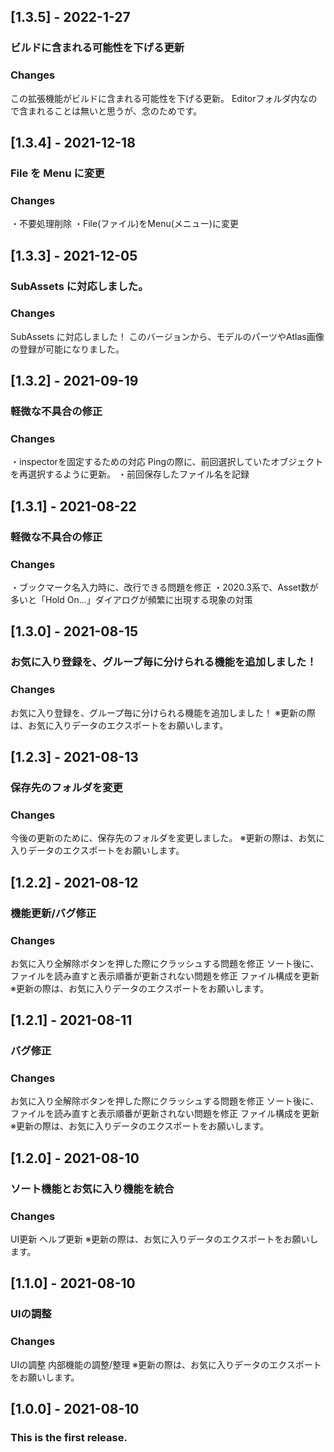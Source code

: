 ## [1.3.5] - 2022-1-27
### ビルドに含まれる可能性を下げる更新
### Changes
この拡張機能がビルドに含まれる可能性を下げる更新。
Editorフォルダ内なので含まれることは無いと思うが、念のためです。

## [1.3.4] - 2021-12-18
### File を Menu に変更
### Changes
・不要処理削除
・File(ファイル)をMenu(メニュー)に変更

## [1.3.3] - 2021-12-05
### SubAssets に対応しました。
### Changes
SubAssets に対応しました！
このバージョンから、モデルのパーツやAtlas画像の登録が可能になりました。

## [1.3.2] - 2021-09-19
### 軽微な不具合の修正
### Changes
・inspectorを固定するための対応
Pingの際に、前回選択していたオブジェクトを再選択するように更新。
・前回保存したファイル名を記録

## [1.3.1] - 2021-08-22
### 軽微な不具合の修正
### Changes
・ブックマーク名入力時に、改行できる問題を修正
・2020.3系で、Asset数が多いと「Hold On...」ダイアログが頻繁に出現する現象の対策

## [1.3.0] - 2021-08-15
### お気に入り登録を、グループ毎に分けられる機能を追加しました！
### Changes
お気に入り登録を、グループ毎に分けられる機能を追加しました！
※更新の際は、お気に入りデータのエクスポートをお願いします。

## [1.2.3] - 2021-08-13
### 保存先のフォルダを変更
### Changes
今後の更新のために、保存先のフォルダを変更しました。
※更新の際は、お気に入りデータのエクスポートをお願いします。

## [1.2.2] - 2021-08-12
### 機能更新/バグ修正
### Changes
お気に入り全解除ボタンを押した際にクラッシュする問題を修正
ソート後に、ファイルを読み直すと表示順番が更新されない問題を修正
ファイル構成を更新
※更新の際は、お気に入りデータのエクスポートをお願いします。

## [1.2.1] - 2021-08-11
### バグ修正
### Changes
お気に入り全解除ボタンを押した際にクラッシュする問題を修正
ソート後に、ファイルを読み直すと表示順番が更新されない問題を修正
ファイル構成を更新
※更新の際は、お気に入りデータのエクスポートをお願いします。

## [1.2.0] - 2021-08-10
### ソート機能とお気に入り機能を統合
### Changes
UI更新
ヘルプ更新
※更新の際は、お気に入りデータのエクスポートをお願いします。

## [1.1.0] - 2021-08-10
### UIの調整
### Changes
UIの調整
内部機能の調整/整理
※更新の際は、お気に入りデータのエクスポートをお願いします。

## [1.0.0] - 2021-08-10
### This is the first release.
